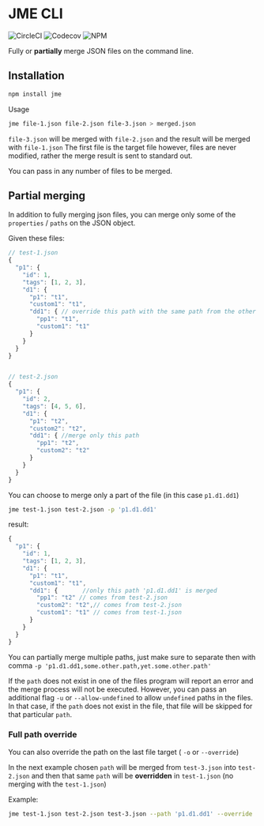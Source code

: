 # JME CLI

![CircleCI](https://img.shields.io/circleci/build/github/ivandotv/jme/master)
![Codecov](https://img.shields.io/codecov/c/github/ivandotv/jme)
![NPM](https://img.shields.io/npm/l/jme)

Fully or **partially** merge JSON files on the command line.

## Installation

```bash
npm install jme
```

Usage

```bash
jme file-1.json file-2.json file-3.json > merged.json
```

`file-3.json` will be merged with `file-2.json` and the result will be merged with `file-1.json`
The first file is the target file however, files are never modified, rather the merge result is sent to standard out.

You can pass in any number of files to be merged.

## Partial merging

In addition to fully merging json files, you can merge only some of the
`properties` / `paths` on the JSON object.

Given these files:

```js
// test-1.json
{
  "p1": {
    "id": 1,
    "tags": [1, 2, 3],
    "d1": {
      "p1": "t1",
      "custom1": "t1",
      "dd1": { // override this path with the same path from the other files.
        "pp1": "t1",
        "custom1": "t1"
      }
    }
  }
}


// test-2.json
{
  "p1": {
    "id": 2,
    "tags": [4, 5, 6],
    "d1": {
      "p1": "t2",
      "custom2": "t2",
      "dd1": { //merge only this path
        "pp1": "t2",
        "custom2": "t2"
      }
    }
  }
}
```

You can choose to merge only a part of the file (in this case `p1.d1.dd1`)

```bash
jme test-1.json test-2.json -p 'p1.d1.dd1'
```

result:

```js
{
  "p1": {
    "id": 1,
    "tags": [1, 2, 3],
    "d1": {
      "p1": "t1",
      "custom1": "t1",
      "dd1": {       //only this path 'p1.d1.dd1' is merged
        "pp1": "t2" // comes from test-2.json
        "custom2": "t2",// comes from test-2.json
        "custom1": "t1" // comes from test-1.json
      }
    }
  }
}

```

You can partially merge multiple paths, just make sure to separate then with comma `-p 'p1.d1.dd1,some.other.path,yet.some.other.path'`

If the `path` does not exist in one of the files program will report an error and the merge process will not be executed. However, you can pass an additional flag `-u` or `--allow-undefined` to allow `undefined` paths in the files. In that case, if the `path` does not exist in the file, that file will be skipped for that particular `path`.

### Full path override

You can also override the path on the last file target ( `-o` or `--override`)

In the next example chosen `path` will be merged from `test-3.json` into `test-2.json` and then that same `path` will be **overridden** in `test-1.json` (no merging with the `test-1.json`)

Example:

```bash
jme test-1.json test-2.json test-3.json --path 'p1.d1.dd1' --override
```

